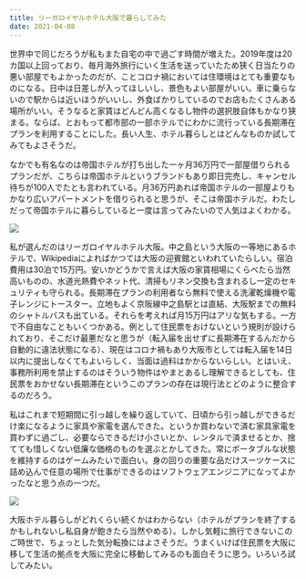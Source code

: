 ```yaml
---
title: リーガロイヤルホテル大阪で暮らしてみた
date: 2021-04-08
---
```


世界中で同じだろうが私もまた自宅の中で過ごす時間が増えた。2019年度は20カ国以上回っており、毎月海外旅行にいく生活を送っていたため狭く日当たりの悪い部屋でもよかったのだが、ことコロナ禍においては住環境はとても重要なものになる。日中は日差しが入ってほしいし、景色もよい部屋がいい。車に乗らないので駅からは近いほうがいいし、外食ばかりしているのでお店もたくさんある場所がいい。そうなると家賃はどんどん高くなるし物件の選択肢自体もかなり狭まる。ならば、とおもって都市部の一部ホテルでにわかに流行っている長期滞在プランを利用することにした。長い人生、ホテル暮らしとはどんなものか試してみてもよさそうだ。

なかでも有名なのは帝国ホテルが打ち出した一ヶ月36万円で一部屋借りられるプランだが、こちらは帝国ホテルというブランドもあり即日完売し、キャンセル待ちが100人でたとも言われている。月36万円あれば帝国ホテルの一部屋よりもかなり広いアパートメントを借りられると思うが、そこは帝国ホテルだ。わたしだって帝国ホテルに暮らしていると一度は言ってみたいので人気はよくわかる。

![](https://img.xar.sh/i-Xzb7LJM-X2.jpg)

私が選んだのはリーガロイヤルホテル大阪。中之島という大阪の一等地にあるホテルで、Wikipediaによればかつては大阪の迎賓館といわれていたらしい。宿泊費用は30泊で15万円。安いかどうかで言えば大阪の家賃相場にくらべたら当然高いものの、水道光熱費やネット代、清掃もリネン交換も含まれるし一定のセキュリティも守られる。長期滞在プランの利用者なら無料で使える洗濯乾燥機や電子レンジにトースター。立地もよく京阪線中之島駅とは直結、大阪駅までの無料のシャトルバスも出ている。それらを考えれば月15万円はアリな気もする。一方で不自由なこともいくつかある。例として住民票をおけないという規則が設けられており、そこだけ最悪だなと思うが（転入届を出せずに長期滞在するんだから自動的に違法状態になる）、現在はコロナ禍もあり大阪市としては転入届を14日以内に提出しなくてもよいらしく、当面は過料はかからないらしい。とはいえ、事務所利用を禁止するのはそういう物件はやまとあるし理解できるとしても、住民票をおかせない長期滞在というこのプランの存在は現行法とどのように整合するのだろう。

私はこれまで短期間に引っ越しを繰り返していて、日頃から引っ越しができるだけ楽になるように家具や家電を選んできた。というか買わないで済む家具家電を買わずに過ごし、必要ならできるだけ小さいとか、レンタルで済ませるとか、捨てても惜しくない低廉な価格のものを選ぶとかしてきた。常にポータブルな状態を維持するのはゲームみたいで面白い。身の回りの重要な品だけスーツケースに詰め込んで任意の場所で仕事ができるのはソフトウェアエンジニアになってよかったなと思う点の一つだ。

![](https://img.xar.sh/i-NtXt2sd-X2.jpg)

大阪ホテル暮らしがどれくらい続くかはわからない（ホテルがプランを終了するかもしれないし私自身が飽きたら当然やめる）。しかし気軽に旅行できないこのご時世で、ちょっとした気分転換にはよさそうだ。うまくいけば住民票を大阪に移して生活の拠点を大阪に完全に移動してみるのも面白そうに思う。いろいろ試してみたい。
